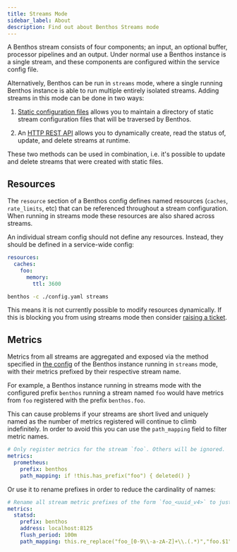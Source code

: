 ```yaml
---
title: Streams Mode
sidebar_label: About
description: Find out about Benthos Streams mode
---
```


A Benthos stream consists of four components; an input, an optional buffer,
processor pipelines and an output. Under normal use a Benthos instance is a
single stream, and these components are configured within the service config
file.

Alternatively, Benthos can be run in `streams` mode, where a single running
Benthos instance is able to run multiple entirely isolated streams. Adding
streams in this mode can be done in two ways:

1. [Static configuration files][static-files] allows you to maintain a directory
   of static stream configuration files that will be traversed by Benthos.

2. An [HTTP REST API][rest-api] allows you to dynamically create, read the
   status of, update, and delete streams at runtime.

These two methods can be used in combination, i.e. it's possible to update and
delete streams that were created with static files.

## Resources

The `resource` section of a Benthos config defines named resources (`caches`,
`rate_limits`, etc) that can be referenced throughout a stream configuration.
When running in streams mode these resources are also shared across streams.

An individual stream config should not define any resources. Instead, they
should be defined in a service-wide config:

```yaml
resources:
  caches:
    foo:
      memory:
        ttl: 3600
```

```sh
benthos -c ./config.yaml streams
```

This means it is not currently possible to modify resources dynamically. If this
is blocking you from using streams mode then consider
[raising a ticket](https://github.com/Jeffail/benthos/issues).

## Metrics

Metrics from all streams are aggregated and exposed via the method specified in
[the config][metrics] of the Benthos instance running in `streams` mode, with
their metrics prefixed by their respective stream name.

For example, a Benthos instance running in streams mode with the configured
prefix `benthos` running a stream named `foo` would have metrics from `foo`
registered with the prefix `benthos.foo`.

This can cause problems if your streams are short lived and uniquely named as
the number of metrics registered will continue to climb indefinitely. In order
to avoid this you can use the `path_mapping` field to filter metric names.

```yaml
# Only register metrics for the stream `foo`. Others will be ignored.
metrics:
  prometheus:
    prefix: benthos
    path_mapping: if !this.has_prefix("foo") { deleted() }
```

Or use it to rename prefixes in order to reduce the cardinality of names:

```yaml
# Rename all stream metric prefixes of the form `foo_<uuid_v4>` to just `foo`.
metrics:
  statsd:
    prefix: benthos
    address: localhost:8125
    flush_period: 100m
    path_mapping: this.re_replace("foo_[0-9\\-a-zA-Z]+\\.(.*)","foo.$1")
```

[static-files]: /docs/guides/streams_mode/using_config_files
[rest-api]: /docs/guides/streams_mode/using_rest_api
[metrics]: /docs/components/metrics/about
